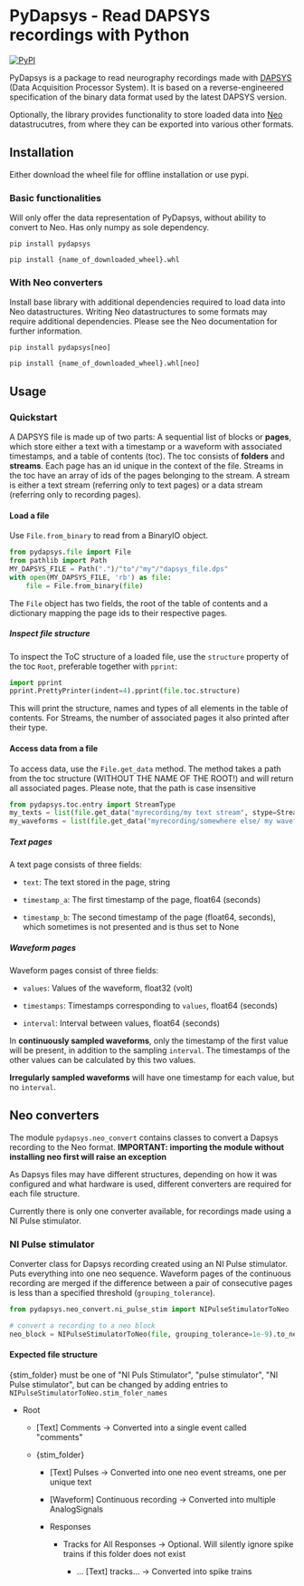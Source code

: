 # PyDapsys - Read DAPSYS recordings with Python

[![PyPI](https://img.shields.io/pypi/v/pydapsys?style=for-the-badge)](https://pypi.org/project/pydapsys/)

PyDapsys is a package to read neurography recordings made with [DAPSYS](http://dapsys.net/) (Data Acquisition Processor System). It is based on a reverse-engineered specification of the binary data format used by the latest DAPSYS version.

Optionally, the library provides functionality to store loaded data into [Neo](https://github.com/NeuralEnsemble/python-neo) datastrucutres, from where they can be exported into various other formats.

## Installation

Either download the wheel file for offline installation or use pypi.

### Basic functionalities

Will only offer the data representation of PyDapsys, without ability to convert to Neo. Has only numpy as sole dependency. 

`pip install pydapsys`

`pip install {name_of_downloaded_wheel}.whl`

### With Neo converters

Install base library with additional dependencies required to load data into Neo datastructures. Writing Neo datastructures to some formats may require additional dependencies. Please see the Neo documentation for further information.

`pip install pydapsys[neo]`

`pip install {name_of_downloaded_wheel}.whl[neo]`

## Usage

### Quickstart

A DAPSYS file is made up of two parts: A sequential list of blocks or **pages**, which store either a text with a timestamp or a waveform with associated timestamps, and a table of contents (toc). The toc consists of **folders** and **streams**. Each page has an id unique in the context of the file. Streams in the toc have an array of ids of the pages belonging to the stream. A stream is either a text stream (referring only to text pages) or a data stream (referring only to recording pages).

#### Load a file
Use `File.from_binary` to read from a BinaryIO object.
```python
from pydapsys.file import File
from pathlib import Path
MY_DAPSYS_FILE = Path(".")/"to"/"my"/"dapsys_file.dps"
with open(MY_DAPSYS_FILE, 'rb') as file:
    file = File.from_binary(file)
```
The `File` object has two fields, the root of the table of contents and a dictionary mapping the page ids to their respective pages.
##### Inspect file structure
To inspect the ToC structure of a loaded file, use the `structure` property of the toc `Root`, preferable together with `pprint`:
```python
import pprint
pprint.PrettyPrinter(indent=4).pprint(file.toc.structure)
```
This will print the structure, names and types of all elements in the table of contents. For Streams, the number of associated pages it also printed after their type.
#### Access data from a file
To access data, use the `File.get_data` method. The method takes a path from the toc structure (WITHOUT THE NAME OF THE ROOT!) and will return all associated pages.
Please note, that the path is  case insensitive
```python
from pydapsys.toc.entry import StreamType
my_texts = list(file.get_data("myrecording/my text stream", stype=StreamType.Text))
my_waveforms = list(file.get_data("myrecording/somewhere else/ my waveform stream", stype=StreamType.Waveform))
```
##### Text pages

A text page consists of three fields:

* `text`: The text stored in the page, string

* `timestamp_a`: The first timestamp of the page, float64 (seconds)

* `timestamp_b`: The second timestamp of the page (float64, seconds), which sometimes is not presented and is thus set to None

##### Waveform pages

Waveform pages consist of three fields:

* `values`: Values of the waveform, float32 (volt)

* `timestamps`: Timestamps corresponding to `values`, float64 (seconds)

* `interval`: Interval between values, float64 (seconds)

In **continuously sampled waveforms**, only the timestamp of the first value will be present, in addition to the sampling `interval`. The timestamps of the other values can be calculated by this two values.

**Irregularly sampled waveforms** will have one timestamp for each value, but no `interval`.

## Neo converters

The module `pydapsys.neo_convert` contains classes to convert a Dapsys recording to the Neo format. **IMPORTANT: importing the module without installing neo first will raise an exception**

As Dapsys files may have different structures, depending on how it was configured and what hardware is used, different converters are required for each file structure.

Currently there is only one converter available, for recordings made using a NI Pulse stimulator.

### NI Pulse stimulator

Converter class for Dapsys recording created using an NI Pulse stimulator. Puts everything into one neo sequence. 
Waveform pages of the continuous recording are merged if the difference between a pair of consecutive pages is less than a specified threshold (`grouping_tolerance`).

```python
from pydapsys.neo_convert.ni_pulse_stim import NIPulseStimulatorToNeo

# convert a recording to a neo block
neo_block = NIPulseStimulatorToNeo(file, grouping_tolerance=1e-9).to_neo()
```

#### Expected file structure

{stim_folder} must be one of "NI Puls Stimulator", "pulse stimulator", "NI Pulse stimulator", but can be changed by adding entries to `NIPulseStimulatorToNeo.stim_foler_names`

* Root
  
  * [Text] Comments -> Converted into a single event called "comments"
  
  * {stim_folder}
    
    * [Text] Pulses -> Converted into one neo event streams, one per unique text
    
    * [Waveform] Continuous recording -> Converted into multiple AnalogSignals
    
    * Responses
      
      * Tracks for All Responses -> Optional. Will silently ignore spike trains if this folder does not exist
        
        * ... [Text] tracks... -> Converted into spike trains
